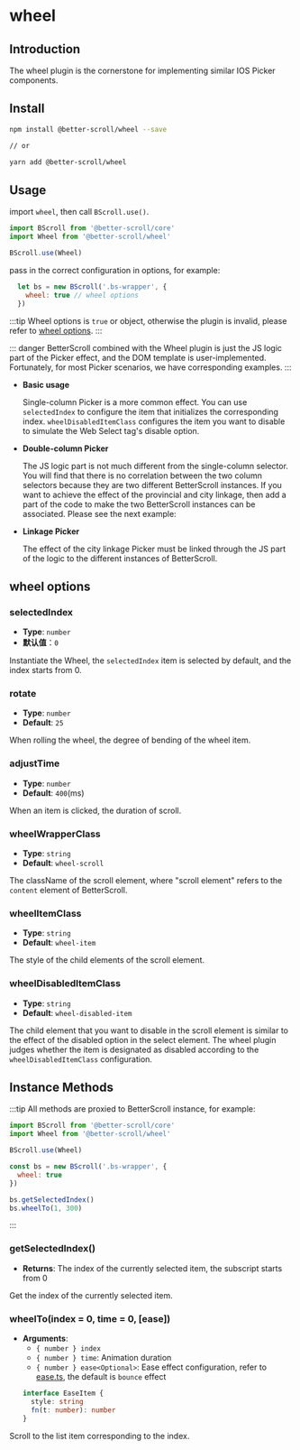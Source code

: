 # wheel

## Introduction

The wheel plugin is the cornerstone for implementing similar IOS Picker components.

## Install

```bash
npm install @better-scroll/wheel --save

// or

yarn add @better-scroll/wheel
```

## Usage

import `wheel`, then call `BScroll.use()`.

```js
import BScroll from '@better-scroll/core'
import Wheel from '@better-scroll/wheel'

BScroll.use(Wheel)
```

pass in the correct configuration in options, for example:

```js
  let bs = new BScroll('.bs-wrapper', {
    wheel: true // wheel options
  })
```

:::tip
Wheel options is `true` or object, otherwise the plugin is invalid, please refer to [wheel options](./wheel.html#wheel-options).
:::

::: danger
BetterScroll combined with the Wheel plugin is just the JS logic part of the Picker effect, and the DOM template is user-implemented. Fortunately, for most Picker scenarios, we have corresponding examples.
:::

- **Basic usage**

  <demo qrcode-url="picker/one-column" :render-code="true">
    <template slot="code-template">
      <<< @/examples/vue/components/picker/one-column.vue?template
    </template>
    <template slot="code-script">
      <<< @/examples/vue/components/picker/one-column.vue?script
    </template>
    <template slot="code-style">
      <<< @/examples/vue/components/picker/one-column.vue?style
    </template>
    <picker-one-column slot="demo"></picker-one-column>
  </demo>

  Single-column Picker is a more common effect. You can use `selectedIndex` to configure the item that initializes the corresponding index. `wheelDisabledItemClass` configures the item you want to disable to simulate the Web Select tag's disable option.

- **Double-column Picker**

  <demo qrcode-url="picker/double-column">
    <template slot="code-template">
      <<< @/examples/vue/components/picker/double-column.vue?template
    </template>
    <template slot="code-script">
      <<< @/examples/vue/components/picker/double-column.vue?script
    </template>
    <template slot="code-style">
      <<< @/examples/vue/components/picker/double-column.vue?style
    </template>
    <picker-double-column slot="demo"></picker-double-column>
  </demo>

  The JS logic part is not much different from the single-column selector. You will find that there is no correlation between the two column selectors because they are two different BetterScroll instances. If you want to achieve the effect of the provincial and city linkage, then add a part of the code to make the two BetterScroll instances can be associated. Please see the next example:

- **Linkage Picker**

  <demo qrcode-url="picker/linkage-column">
    <template slot="code-template">
      <<< @/examples/vue/components/picker/linkage-column.vue?template
    </template>
    <template slot="code-script">
      <<< @/examples/vue/components/picker/linkage-column.vue?script
    </template>
    <template slot="code-style">
      <<< @/examples/vue/components/picker/linkage-column.vue?style
    </template>
    <picker-linkage-column slot="demo"></picker-linkage-column>
  </demo>

  The effect of the city linkage Picker must be linked through the JS part of the logic to the different instances of BetterScroll.

## wheel options

### selectedIndex

  - **Type**: `number`
  - **默认值**：`0`

  Instantiate the Wheel, the `selectedIndex` item is selected by default, and the index starts from 0.

### rotate

  - **Type**: `number`
  - **Default**: `25`

  When rolling the wheel, the degree of bending of the wheel item.

### adjustTime

  - **Type**: `number`
  - **Default**: `400`(ms)

  When an item is clicked, the duration of scroll.

### wheelWrapperClass

  - **Type**: `string`
  - **Default**: `wheel-scroll`

  The className of the scroll element, where "scroll element" refers to the `content` element of BetterScroll.

### wheelItemClass

  - **Type**: `string`
  - **Default**: `wheel-item`

  The style of the child elements of the scroll element.

### wheelDisabledItemClass

  - **Type**: `string`
  - **Default**: `wheel-disabled-item`

  The child element that you want to disable in the scroll element is similar to the effect of the disabled option in the select element. The wheel plugin judges whether the item is designated as disabled according to the `wheelDisabledItemClass` configuration.

## Instance Methods

:::tip
All methods are proxied to BetterScroll instance, for example:

```js
import BScroll from '@better-scroll/core'
import Wheel from '@better-scroll/wheel'

BScroll.use(Wheel)

const bs = new BScroll('.bs-wrapper', {
  wheel: true
})

bs.getSelectedIndex()
bs.wheelTo(1, 300)
```
:::

### getSelectedIndex()

  - **Returns**: The index of the currently selected item, the subscript starts from 0

  Get the index of the currently selected item.

### wheelTo(index = 0, time = 0, [ease])

  - **Arguments**:
    - `{ number } index`
    - `{ number } time`: Animation duration
    - `{ number } ease<Optional>`: Ease effect configuration, refer to [ease.ts](https://github.com/ustbhuangyi/better-scroll/blob/dev/packages/shared-utils/src/ease.ts), the default is `bounce` effect
    ```typescript
    interface EaseItem {
      style: string
      fn(t: number): number
    }
    ```

  Scroll to the list item corresponding to the index.
